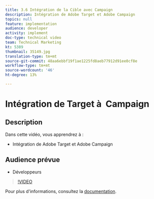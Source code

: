 ```yaml
---
title: 3.6 Intégration de la Cible avec Campaign
description: Intégration de Adobe Target et Adobe Campaign
topics: null
feature: implementation
audience: developer
activity: implement
doc-type: technical video
team: Technical Marketing
kt: 5389
thumbnail: 35149.jpg
translation-type: tm+mt
source-git-commit: 48aa6ebbf19f1ae1225fd8aeb77912d91ee0cf8e
workflow-type: tm+mt
source-wordcount: '46'
ht-degree: 13%

---
```



# Intégration de Target à  Campaign

## Description

Dans cette vidéo, vous apprendrez à :

* Intégration de Adobe Target et Adobe Campaign

## Audience prévue

* Développeurs

>[!VIDEO](https://video.tv.adobe.com/v/35149/?quality=12)

Pour plus d&#39;informations, consultez la [documentation](https://docs.adobe.com/content/help/en/target/using/integrate/campaign-and-target.html).
